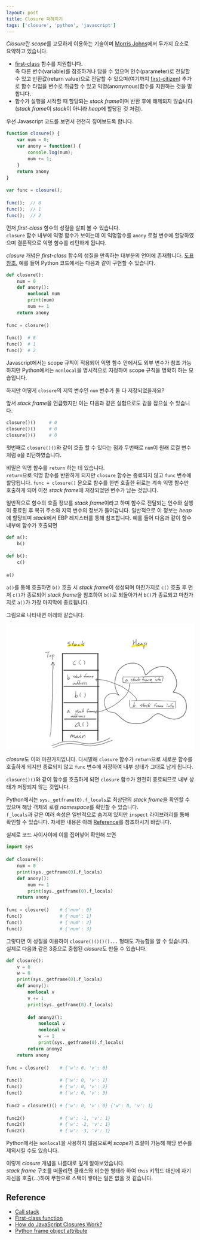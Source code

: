 ```yaml
---
layout: post
title: Closure 파헤치기
tags: ['closure', 'python', 'javascript']
---
```


*Closure*란 *scope*를 교묘하게 이용하는 기술이며 [Morris Johns](//www.javascriptkit.com/javatutors/closures.shtml)에서 두가지 요소로 요약하고 있습니다.

- [first-class](//en.wikipedia.org/wiki/First-class_function) 함수를 지원합니다.  
즉 다른 변수(variable)를 참조하거나 담을 수 있으며 인수(parameter)로 전달할 수 있고 반환값(return value)으로 전달할 수 있으며(여기까지 [first-citizen](//en.wikipedia.org/wiki/First-class_citizen)) 추가로 함수 타입을 변수로 취급할 수 있고 익명(anonymous)함수를 지원하는 것을 말합니다.  
- 함수가 실행을 시작할 때 할당되는 *stack frame*이며 반환 후에 해제되지 않습니다(*stack frame*이 *stack*이 아니라 *heap*에 할당된 것 처럼).

우선 Javascript 코드를 보면서 천천히 짚어보도록 합니다.

```javascript
function closure() {
    var num = 0;
    var anony = function() {
        console.log(num);
        num += 1;
    }
    return anony
}

var func = closure();

func();  // 0
func();  // 1
func();  // 2
```

먼저 *first-class* 함수의 성질을 살펴 볼 수 있습니다.  
`closure` 함수 내부에 익명 함수가 보이는데 이 익명함수를 `anony` 로컬 변수에 할당하였으며 결론적으로 익명 함수를 리턴하게 됩니다.

*closure* 개념은 *first-class* 함수의 성질을 만족하는 대부분의 언어에 존재합니다. [도표 참조.](//en.wikipedia.org/wiki/First-class_function)
예를 들어 Python 코드에서는 다음과 같이 구현할 수 있습니다.

```python
def closure():
    num = 0
    def anony():
        nonlocal num
        print(num)
        num += 1
    return anony

func = closure()

func()  # 0
func()  # 1
func()  # 2
```

Javascript에서는 scope 규칙이 적용되어 익명 함수 안에서도 외부 변수가 참조 가능하지만 Python에서는 `nonlocal`을 명시적으로 지정하여 scope 규칙을 명확히 하는 모습입니다.

하지만 어떻게 `closure`의 지역 변수인 `num` 변수가 둘 다 저장되었을까요?

앞서 *stack frame*을 언급했지만 이는 다음과 같은 실험으로도 감을 잡으실 수 있습니다.

```python
closure()()     # 0
closure()()     # 0
closure()()     # 0
```

첫번째로 `closure()()`와 같이 호출 할 수 있다는 점과 두번째로 `num`이 원래 로컬 변수처럼 `0`을 리턴하였습니다.

비밀은 익명 함수를 `return` 하는 데 있습니다.  
`return`으로 익명 함수를 반환하게 되지만 `closure` 함수는 종료되지 않고 `func` 변수에 할당됩니다.
`func = closure()` 문으로 함수를 한번 호출한 뒤로는 계속 익명 함수만 호출하게 되어 이전 *stack frame*에 저장되었던 변수가 남는 것입니다.

일반적으로 함수의 호출 정보를 *stack frame*이라고 하며 함수로 전달되는 인수와 실행이 종료된 후 복귀 주소와 지역 변수의 정보가 들어갑니다.
일반적으로 이 정보는 *heap*에 할당되며 *stack*에서 EBP 레지스터를 통해 참조합니다.
예를 들어 다음과 같이 함수 내부에 함수가 호출되면

```python
def a():
    b()

def b():
    c()

a()
```

`a()`를 통해 호출하면 `b()` 호출 시 *stack frame*이 생성되며 마찬가지로 `c()` 호출 후 먼저 `c()`가 종료되어 *stack frame*을 참조하여 `b()`로 되돌아가서 `b()`가 종료되고 마찬가지로 `a()`가 가장 마지막에 종료됩니다.

그림으로 나타내면 아래와 같습니다.

![closure stack frame](/image/closure.png)

*closure*도 이와 마찬가지입니다. 다시말해 `closure` 함수가 `return`으로 새로운 함수를 호출하게 되지만 종료되지 않고 `func` 변수에 저장하여 내부 상태가 그대로 남게 됩니다.

`closure()()`와 같이 함수를 호출하게 되면 `closure` 함수가 완전히 종료되므로 내부 상태가 저장되지 않는 것입니다.

Python에서는 `sys._getframe(0).f_locals`로 최상단의 *stack frame*을 확인할 수 있으며 해당 객체의 로컬 *namespace*를 확인할 수 있습니다.  
`f_locals`과 같은 여러 속성은 일반적으로 숨겨져 있지만 `inspect` 라이브러리를 통해 확인할 수 있습니다.
자세한 내용은 아래 [Reference](#reference)를 참조하시기 바랍니다.

실제로 코드 사이사이에 이를 집어넣어 확인해 보면

```python
import sys

def closure():
    num = 0
    print(sys._getframe(0).f_locals)
    def anony():
        num += 1
        print(sys._getframe(0).f_locals)
    return anony

func = closure()    # {'num': 0}
func()              # {'num': 1}
func()              # {'num': 2}
func()              # {'num': 3}
```

그렇다면 이 성질을 이용하여 `closure()()()()...` 형태도 가능함을 알 수 있습니다.
실제로 다음과 같은 3중으로 중첩된 *closure*도 만들 수 있습니다.

```python
def closure():
    v = 0
    w = 0
    print(sys._getframe(0).f_locals)
    def anony():
        nonlocal v
        v += 1
        print(sys._getframe(0).f_locals)
        
        def anony2():
            nonlocal v
            nonlocal w
            w -= 1
            print(sys._getframe(0).f_locals)
        return anony2
    return anony

func = closure()    # {'w': 0, 'v': 0}

func()              # {'w': 0, 'v': 1}
func()              # {'w': 0, 'v': 2}
func()              # {'w': 0, 'v': 3}

func2 = closure()() # {'w': 0, 'v': 0} {'w': 0, 'v': 1}

func2()             # {'w': -1, 'v': 1}
func2()             # {'w': -2, 'v': 1}
func2()             # {'w': -3, 'v': 1}
```

Python에서는 `nonlocal`을 사용하지 않음으로써 *scope*가 조절이 가능해 해당 변수를 제외시킬 수도 있습니다.

이렇게 *closure* 개념을 나름대로 깊게 알아보았습니다.  
*stack frame* 구조를 떠올리면 클래스와 비슷한 형태라 하여 `this` 키워드 대신에 자기 자신을 호출(...)하여 무한으로 스택이 쌓이는 일은 없을 것 같습니다.

## Reference

- [Call stack](//en.wikipedia.org/wiki/Call_stack)  
- [First-class function](//en.wikipedia.org/wiki/First-class_function)  
- [How do JavaScript Closures Work?](//stackoverflow.com/questions/111102/how-do-javascript-closures-work)  
- [Python frame object attribute](//docs.python.org/3/library/inspect.html)